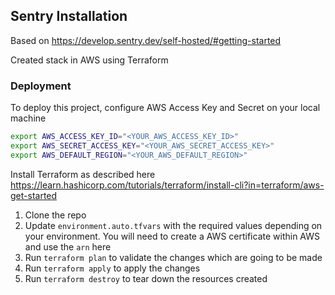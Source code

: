 
## Sentry Installation

Based on https://develop.sentry.dev/self-hosted/#getting-started

Created stack in AWS using Terraform

### Deployment

To deploy this project, configure AWS Access Key and Secret on your local machine 

```bash
export AWS_ACCESS_KEY_ID="<YOUR_AWS_ACCESS_KEY_ID>"
export AWS_SECRET_ACCESS_KEY="<YOUR_AWS_SECRET_ACCESS_KEY>"
export AWS_DEFAULT_REGION="<YOUR_AWS_DEFAULT_REGION>"
```

Install Terraform as described here
https://learn.hashicorp.com/tutorials/terraform/install-cli?in=terraform/aws-get-started

1. Clone the repo
2. Update `environment.auto.tfvars` with the required values depending on your environment.  You will need to create a AWS certificate within AWS and use the `arn` here
3. Run `terraform plan` to validate the changes which are going to be made
4. Run `terraform apply` to apply the changes
5. Run `terraform destroy` to tear down the resources created